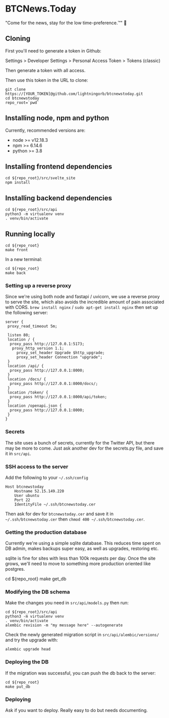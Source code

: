 # BTCNews.Today
"Come for the news, stay for the low time-preference.™" 🌟

## Cloning

First you'll need to generate a token in Github:

Settings > Developer Settings > Personal Access Token > Tokens (classic)

Then generate a token with all access.

Then use this token in the URL to clone:

```
git clone https://[YOUR_TOKEN]@github.com/lightningorb/btcnewstoday.git
cd btcnewstoday
repo_root=`pwd`
```

## Installing node, npm and python

Currently, recommended versions are:

- node >= v12.18.3
- npm >= 6.14.6
- python >= 3.8


## Installing frontend dependencies

```
cd ${repo_root}/src/svelte_site
npm install
```

## Installing backend dependencies

```
cd ${repo_root}/src/api
python3 -m virtualenv venv
. venv/bin/activate
```

## Running locally

```
cd ${repo_root}
make front
```

In a new terminal:

```
cd ${repo_root}
make back
```

### Setting up a reverse proxy

Since we're using both node and fastapi / uvicorn, we use a reverse proxy to serve the site, which also avoids the incredible amount of pain associated with CORS. `brew install nginx` / `sudo apt-get install nginx` then set up the following server:

```
server {
 proxy_read_timeout 5m;

 listen 80;
 location / {
  proxy_pass http://127.0.0.1:5173;
   proxy_http_version 1.1;
     proxy_set_header Upgrade $http_upgrade;
     proxy_set_header Connection "upgrade";
 }
 location /api/ {
  proxy_pass http://127.0.0.1:8000;
 }
 location /docs/ {
  proxy_pass http://127.0.0.1:8000/docs/;
 }
 location /token/ {
  proxy_pass http://127.0.0.1:8000/api/token;
 }
 location /openapi.json {
  proxy_pass http://127.0.0.1:8000;
 }
}
```

### Secrets

The site uses a bunch of secrets, currently for the Twitter API, but there may be more to come. Just ask another dev for the secrets.py file, and save it in `src/api`.


### SSH access to the server

Add the following to your `~/.ssh/config`

```
Host btcnewstoday
    Hostname 52.15.149.220
    User ubuntu
    Port 22
    IdentityFile ~/.ssh/btcnewstoday.cer
```

Then ask for dev for `btcnewstoday.cer` and save it in `~/.ssh/btcnewstoday.cer` then `chmod 400 ~/.ssh/btcnewstoday.cer`.

### Getting the production database

Currently we're using a simple sqlite database. This reduces time spent on DB admin, makes backups super easy, as well as upgrades, restoring etc.

sqlite is fine for sites with less than 100k requests per day. Once the site grows, we'll need to move to something more production oriented like postgres.

cd ${repo_root}
make get_db

### Modifying the DB schema

Make the changes you need in `src/api/models.py` then run:

```
cd ${repo_root}/src/api
python3 -m virtualenv venv
. venv/bin/activate
alembic revision -m "my message here" --autogenerate
```

Check the newly generated migration script in `src/api/alembic/versions/` and try the upgrade with:

```
alembic upgrade head
```

### Deploying the DB

If the migration was successful, you can push the db back to the server:

```
cd ${repo_root}
make put_db
```

### Deploying

Ask if you want to deploy. Really easy to do but needs documenting.
